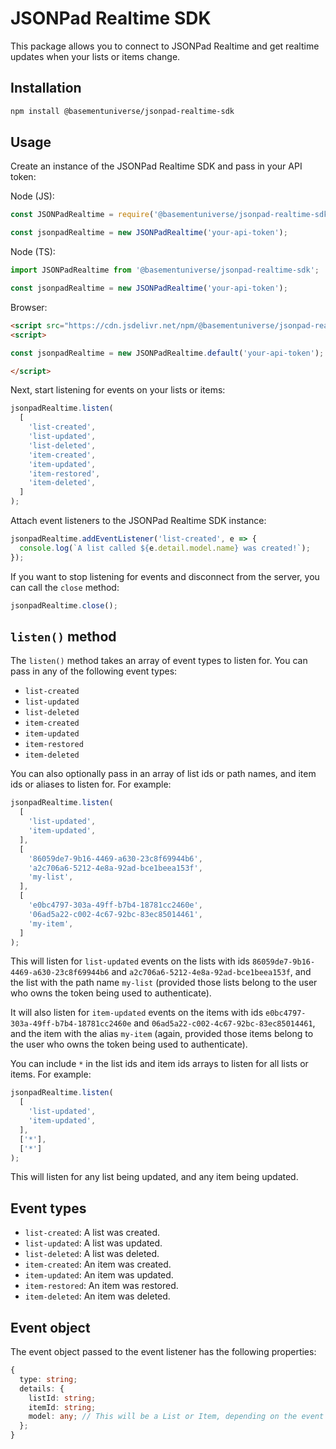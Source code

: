 # JSONPad Realtime SDK

This package allows you to connect to JSONPad Realtime and get realtime updates when your lists or items change.

## Installation

```bash
npm install @basementuniverse/jsonpad-realtime-sdk
```

## Usage

Create an instance of the JSONPad Realtime SDK and pass in your API token:

Node (JS):

```js
const JSONPadRealtime = require('@basementuniverse/jsonpad-realtime-sdk').default;

const jsonpadRealtime = new JSONPadRealtime('your-api-token');
```

Node (TS):

```ts
import JSONPadRealtime from '@basementuniverse/jsonpad-realtime-sdk';

const jsonpadRealtime = new JSONPadRealtime('your-api-token');
```

Browser:

```html
<script src="https://cdn.jsdelivr.net/npm/@basementuniverse/jsonpad-realtime-sdk@1.2.1/build/jsonpad-realtime-sdk.js"></script>
<script>

const jsonpadRealtime = new JSONPadRealtime.default('your-api-token');

</script>
```

Next, start listening for events on your lists or items:

```js
jsonpadRealtime.listen(
  [
    'list-created',
    'list-updated',
    'list-deleted',
    'item-created',
    'item-updated',
    'item-restored',
    'item-deleted',
  ]
);
```

Attach event listeners to the JSONPad Realtime SDK instance:

```js
jsonpadRealtime.addEventListener('list-created', e => {
  console.log(`A list called ${e.detail.model.name} was created!`);
});
```

If you want to stop listening for events and disconnect from the server, you can call the `close` method:

```js
jsonpadRealtime.close();
```

## `listen()` method

The `listen()` method takes an array of event types to listen for. You can pass in any of the following event types:

- `list-created`
- `list-updated`
- `list-deleted`
- `item-created`
- `item-updated`
- `item-restored`
- `item-deleted`

You can also optionally pass in an array of list ids or path names, and item ids or aliases to listen for. For example:

```js
jsonpadRealtime.listen(
  [
    'list-updated',
    'item-updated',
  ],
  [
    '86059de7-9b16-4469-a630-23c8f69944b6',
    'a2c706a6-5212-4e8a-92ad-bce1beea153f',
    'my-list',
  ],
  [
    'e0bc4797-303a-49ff-b7b4-18781cc2460e',
    '06ad5a22-c002-4c67-92bc-83ec85014461',
    'my-item',
  ]
);
```

This will listen for `list-updated` events on the lists with ids `86059de7-9b16-4469-a630-23c8f69944b6` and `a2c706a6-5212-4e8a-92ad-bce1beea153f`, and the list with the path name `my-list` (provided those lists belong to the user who owns the token being used to authenticate).

It will also listen for `item-updated` events on the items with ids `e0bc4797-303a-49ff-b7b4-18781cc2460e` and `06ad5a22-c002-4c67-92bc-83ec85014461`, and the item with the alias `my-item` (again, provided those items belong to the user who owns the token being used to authenticate).

You can include `*` in the list ids and item ids arrays to listen for all lists or items. For example:

```js
jsonpadRealtime.listen(
  [
    'list-updated',
    'item-updated',
  ],
  ['*'],
  ['*']
);
```

This will listen for any list being updated, and any item being updated.

## Event types

- `list-created`: A list was created.
- `list-updated`: A list was updated.
- `list-deleted`: A list was deleted.
- `item-created`: An item was created.
- `item-updated`: An item was updated.
- `item-restored`: An item was restored.
- `item-deleted`: An item was deleted.

## Event object

The event object passed to the event listener has the following properties:

```ts
{
  type: string;
  details: {
    listId: string;
    itemId: string;
    model: any; // This will be a List or Item, depending on the event type
  };
}
```
